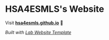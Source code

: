 
# HSA4ESMLS's Website

Visit **[hsa4esmls.github.io](https://hsa4esmls.github.io)** 🚀

_Built with [Lab Website Template](https://greene-lab.gitbook.io/lab-website-template-docs)_

